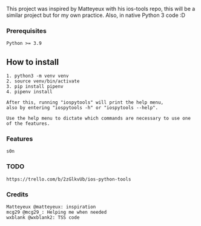 This project was inspired by Matteyeux with his ios-tools repo, this will be a similar project but for my own practice. Also, in native Python 3 code :D

### Prerequisites

    Python >= 3.9

## How to install

    1. python3 -m venv venv
    2. source venv/bin/activate
    3. pip install pipenv
    4. pipenv install

    After this, running "iospytools" will print the help menu,
    also by entering "iospytools -h" or "iospytools --help".

    Use the help menu to dictate which commands are necessary to use one of the features.

### Features

    s0n

### TODO

    https://trello.com/b/2zGlkvUb/ios-python-tools

### Credits

    Matteyeux @matteyeux: inspiration
    mcg29 @mcg29_: Helping me when needed
    wxblank @wxblank2: TSS code

